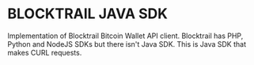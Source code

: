 # BLOCKTRAIL JAVA SDK

Implementation of Blocktrail Bitcoin Wallet API client. Blocktrail has PHP, Python and NodeJS SDKs but there isn't Java SDK. This is Java SDK that makes CURL requests.



